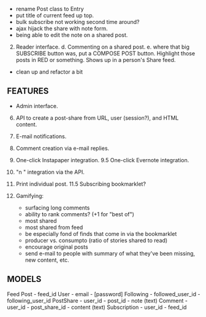 - rename Post class to Entry
- put title of current feed up top.
- bulk subscribe not working second time around?
- ajax hijack the share with note form.
- being able to edit the note on a shared post.

2. Reader interface.
	d. Commenting on a shared post.
	e. where that big SUBSCRIBE button was, put a COMPOSE POST button. Highlight those posts in RED or something. Shows up in a person's Share feed.

- clean up and refactor a bit

## FEATURES

* Admin interface.
6. API to create a post-share from URL, user (session?), and HTML content.

7. E-mail notifications.
8. Comment creation via e-mail replies.
9. One-click Instapaper integration.
9.5 One-click Evernote integration.
10. "n <note>" integration via the API.
11. Print individual post.
11.5 Subscribing bookmarklet?
12. Gamifying:
	- surfacing long comments
	- ability to rank comments? (+1 for "best of")
	- most shared
	- most shared from feed
	- be especially fond of finds that come in via the bookmarklet
	- producer vs. consumpto (ratio of stories shared to read)
	- encourage original posts
	- send e-mail to people with summary of what they've been missing, new content, etc.

## MODELS

Feed
Post
	- feed_id
User
	- email
	- [password]
Following
	- followed_user_id
	- following_user_id
PostShare
	- user_id
	- post_id
	- note (text)
Comment
	- user_id
	- post_share_id
	- content (text)
Subscription
	- user_id
	- feed_id